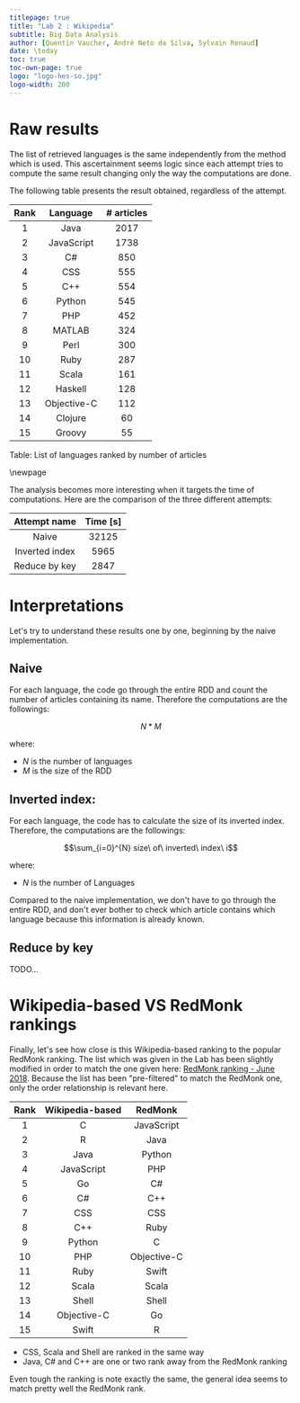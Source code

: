 ```yaml
---
titlepage: true
title: "Lab 2 : Wikipedia"
subtitle: Big Data Analysis
author: [Quentin Vaucher, André Neto da Silva, Sylvain Renaud]
date: \today
toc: true
toc-own-page: true
logo: "logo-hes-so.jpg"
logo-width: 200
---
```


# Raw results

The list of retrieved languages is the same independently from the method
which is used. This ascertainment seems logic since each attempt tries to
compute the same result changing only the way the computations are done.

The following table presents the result obtained, regardless of the attempt.

| Rank |  Language   |  # articles |
| :--: | :---------: | :---------: |
|    1 |    Java     |        2017 |
|    2 | JavaScript  |        1738 |
|    3 |     C#      |         850 |
|    4 |     CSS     |         555 |
|    5 |     C++     |         554 |
|    6 |   Python    |         545 |
|    7 |     PHP     |         452 |
|    8 |   MATLAB    |         324 |
|    9 |    Perl     |         300 |
|   10 |    Ruby     |         287 |
|   11 |    Scala    |         161 |
|   12 |   Haskell   |         128 |
|   13 | Objective-C |         112 |
|   14 |   Clojure   |          60 |
|   15 |   Groovy    |          55 |

Table: List of languages ranked by number of articles

\newpage

The analysis becomes more interesting when it targets the time of
computations. Here are the comparison of the three different attempts:

| Attempt name   | Time [s] |
| :----------:   | :------: |
| Naive          | 32125    |
| Inverted index | 5965     |
| Reduce by key  | 2847     |


# Interpretations

Let's try to understand these results one by one, beginning by the naive
implementation.

## Naive

For each language, the code go through the entire RDD and count
the number of articles containing its name. Therefore the computations are the
followings:

$$N * M$$

where:

- $N$ is the number of languages
- $M$ is the size of the RDD


## Inverted index:

For each language, the code has to calculate the size of its inverted index.
Therefore, the computations are the followings:

$$\sum_{i=0}^{N} size\ of\ inverted\ index\ i$$

where:

- $N$ is the number of Languages

Compared to the naive implementation, we don't have to go through the entire
RDD, and don't ever bother to check which article contains which language
because this information is already known.

## Reduce by key

TODO...


# Wikipedia-based VS RedMonk rankings

Finally, let's see how close is this Wikipedia-based ranking to the
popular RedMonk ranking. The list which was given in the Lab has been slightly
modified in order to match the one given here: [RedMonk ranking - June 2018](https://redmonk.com/sogrady/2018/08/10/language-rankings-6-18/). Because the list has been "pre-filtered" to match the RedMonk one, only the order relationship is relevant here.


| Rank |  Wikipedia-based |  RedMonk    |
| :--: | :--------------: | :---------: |
|    1 |     C            | JavaScript  |
|    2 |     R            | Java        |
|    3 |     Java         | Python      |
|    4 |  JavaScript      | PHP         |
|    5 |     Go           | C#          |
|    6 |     C#           | C++         |
|    7 |     CSS          | CSS         |
|    8 |     C++          | Ruby        |
|    9 |    Python        | C           |
|   10 |     PHP          | Objective-C |
|   11 |     Ruby         | Swift       |
|   12 |    Scala         | Scala       |
|   13 |    Shell         | Shell       |
|   14 |  Objective-C     | Go          |
|   15 |   Swift          | R           |


- CSS, Scala and Shell are ranked in the same way
- Java, C# and C++ are one or two rank away from the RedMonk ranking

Even tough the ranking is note exactly the same, the general idea seems to
match pretty well the RedMonk rank.
